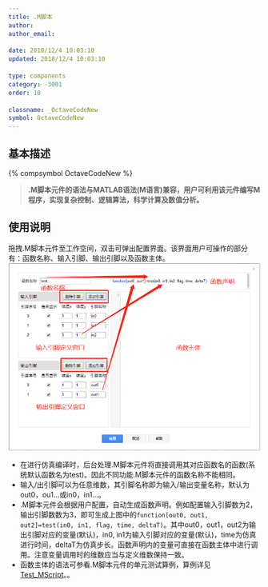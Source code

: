 ```yaml
---
title: .M脚本
author: 
author_email:

date: 2018/12/4 10:03:10
updated: 2018/12/4 10:03:10

type: components
category: -3001
order: 10

classname: _OctaveCodeNew
symbol: OctaveCodeNew
---
```

## 基本描述
{% compsymbol OctaveCodeNew %}

> **.M脚本元件的语法与MATLAB语法(M语言)兼容，用户可利用该元件编写M程序，实现复杂控制、逻辑算法，科学计算及数值分析。**

## 使用说明

拖拽.M脚本元件至工作空间，双击可弹出配置界面。该界面用户可操作的部分有：函数名称、输入引脚、输出引脚以及函数主体。
![元件配置图](comp_MScript/Mscript.png)

+ 在进行仿真编译时，后台处理.M脚本元件将直接调用其对应函数名的函数(系统默认函数名为test)。因此不同功能.M脚本元件的函数名称不能相同。
+ 输入/出引脚可以为任意维数，其引脚名称即为输入/输出变量名称，默认为out0，ou1...或in0，in1...。
+ .M脚本元件会根据用户配置，自动生成函数声明。例如配置输入引脚数为2，输出引脚数数为3，即可生成上图中的`function[out0, out1, out2]=test(in0, in1, flag, time, deltaT)`。其中out0，out1，out2为输出引脚对应的变量(默认)，in0, in1为输入引脚对应的变量(默认)，time为仿真进行时间，deltaT为仿真步长。函数声明内的变量可直接在函数主体中进行调用。注意变量调用时的维数应当与定义维数保持一致。
+ 函数主体的语法可参看.M脚本元件的单元测试算例，算例详见[Test_MScript](https://www.cloudpss.net/editor/?id=1192)。。